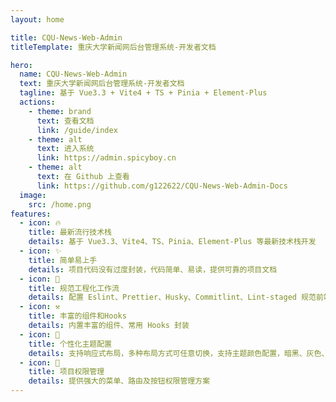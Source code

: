 ```yaml
---
layout: home

title: CQU-News-Web-Admin
titleTemplate: 重庆大学新闻网后台管理系统-开发者文档

hero:
  name: CQU-News-Web-Admin
  text: 重庆大学新闻网后台管理系统-开发者文档
  tagline: 基于 Vue3.3 + Vite4 + TS + Pinia + Element-Plus
  actions:
    - theme: brand
      text: 查看文档
      link: /guide/index
    - theme: alt
      text: 进入系统
      link: https://admin.spicyboy.cn
    - theme: alt
      text: 在 Github 上查看
      link: https://github.com/g122622/CQU-News-Web-Admin-Docs
  image:
    src: /home.png
features:
  - icon: 🔥
    title: 最新流行技术栈
    details: 基于 Vue3.3、Vite4、TS、Pinia、Element-Plus 等最新技术栈开发
  - icon: ✨
    title: 简单易上手
    details: 项目代码没有过度封装，代码简单、易读，提供可靠的项目文档
  - icon: 🚀
    title: 规范工程化工作流
    details: 配置 Eslint、Prettier、Husky、Commitlint、Lint-staged 规范前端工程代码规范
  - icon: ⚒
    title: 丰富的组件和Hooks
    details: 内置丰富的组件、常用 Hooks 封装
  - icon: 🎨
    title: 个性化主题配置
    details: 支持响应式布局，多种布局方式可任意切换，支持主题颜色配置，暗黑、灰色、色弱等模式
  - icon: 🔐
    title: 项目权限管理
    details: 提供强大的菜单、路由及按钮权限管理方案
---
```

